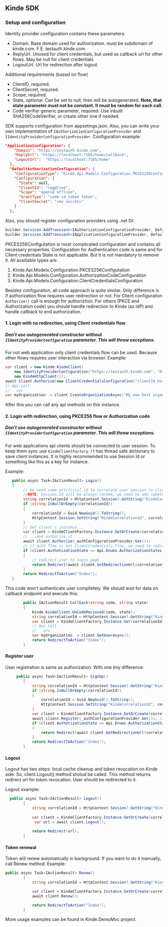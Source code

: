 ## Kinde SDK
### Setup and configuration
Identity provider configuration contains these parameters:
- Domain. Base domain used for authorization. must be subdomain of kinde.com. F.E. testauth.kinde.com
- ReplyUrl. Unused for client credentials, but used as callback url for other flows. May be null for client credentials
- LogoutUrl. Url for redirection after logout.

Additional requirements (based on flow)
- ClientID, required.
- ClientSecret, required.
- Scope, required.
- State, optional. Can be set to null, then will be autogenerated. <b> Note, that state parameter must not be constant. It must be random for each call.</b>
- Code verifier generic parameter, required. Use inbuilt SHA256CodeVerifier, or create other one if needed. 

SDK supports configuration from appsetings.json. Also, you can write your own implementation of ```IAuthorizationConfigurationProvider``` and ```IIdentityProviderConfigurationProvider```. 
Configuration example:
```json
"ApplicationConfiguration": {
    "Domain": "https://testauth.kinde.com",
    "ReplyUrl": "https://localhost:7165/home/callback",
    "LogoutUrl":  "https://localhost:7165/home"
  },
  "DefaultAuthorizationConfiguration": {
    "ConfigurationType": "Kinde.Api.Models.Configuration.PKCES256Configutation",
    "Configuration": {
      "State": null,
      "ClientId": "reg@live",
      "Scope": "openid offline",
      "GrantType": "code id_token token",
      "ClientSecret": "<my secret>"
    }
  },
```
Also, you should register configuration providers using .net DI:
```csharp
builder.Services.AddTransient<IAuthorizationConfigurationProvider, DefaultAuthorizationConfigurationProvider>();
builder.Services.AddTransient<IApplicationConfigurationProvider, DefaultApplicationConfigurationProvider>();
```
PKCES256Configutation is most complicated configuration and contains all necessary properties. Configuration for Authentication code is same and for Client credentials State is not applicable. But it is not mandatory to remove it.
All availiable types are:
1. Kinde.Api.Models.Configuration.PKCES256Configutation
2. Kinde.Api.Models.Configuration.AuthorizationCodeConfiguration
3. Kinde.Api.Models.Configuration.ClientCredentialsConfiguration

Besides configuration, all code approach is quite similar. Only difference is if authorization flow requires user redirection or not.
For Client configuration ```Authorize()``` call is enough for authoriztion.
For others (PKCE and Authorization code) you should handle redirection to Kinde (as IdP) and handle callback to end authorization.


#### 1. Login with no redirection, using Client credentials flow
##### Don't use  autogenerated constructor without <code>IIdentityProviderConfiguration</code> parameter. This will throw exceptions.

For not web application only client credentials flow can be used. Because other flows requires user interaction via browser. 
Example: <br>
```csharp
var client = new Kinde.KindeClient(
    new IdentityProviderConfiguration("https://testauth.kinde.com", "https://test.domain.com/callback", "https://test.domain.com/logout"), 
    new KindeHttpClient());
await client.Authorize(new ClientCredentialsConfiguration("clientId_here","openid offline any_other_scope", "client secret here"));
// Api call
//   vvv
var myOrganization  = client.CreateOrganizationAsync("My new best organization");
```

After this you can call any api methods on this instance.

#### 2. Login with redirection, using PKCE256 flow or Authorization code
##### Don't use  autogenerated constructor without <code>IIdentityProviderConfiguration</code> parameter. This will throw exceptions.

For web applications api clients should be connected to user session. To keep them sync use <code>KindeClientFactory</code>. I t has thread safe dictionary to save client instances. It is highly recommended to use Session Id or something like this as a key for instance.

Example:<br>
```csharp
   public async Task<IActionResult> Login()
   {
        // We need some artificial id to correlate user session to client instance
        //NOTE: Session.Id will be always random, we need to add something to session to make it persistent. 
        string correlationId = HttpContext.Session?.GetString("KindeCorrelationId");
        if (string.IsNullOrEmpty(correlationId))
        {
            correlationId = Guid.NewGuid().ToString();
            HttpContext.Session.SetString("KindeCorrelationId", correlationId);
        }
        // Get client's instance...
        var client = KindeClientFactory.Instance.GetOrCreate(correlationId, _appConfigurationProvider.Get());
        // ...and authorize it
        await client.Authorize(_authConfigurationProvider.Get());
        // if auth flow is not ClientCredentials flow, we need to redirect user to another page
        if (client.AuthotizationState == Api.Enums.AuthorizationStates.UserActionsNeeded)
        {
            // redirect user to login page
            return Redirect(await client.GetRedirectionUrl(correlationId));
        }
        return RedirectToAction("Index");
   }
```

This code won't authenticate user complletely. We should wait for data on callback endpoint and execute this: <br>
```csharp
        public IActionResult Callback(string code, string state)
        {
            Kinde.KindeClient.OnCodeRecieved(code, state);
            string correlationId = HttpContext.Session?.GetString("KindeCorrelationId");
            var client = KindeClientFactory.Instance.Get(correlationId); //already authorized instance
            // Api call
            //   vvv
            var myOrganization  = client.GetUserAsync();
            return RedirectToAction("Index");
        }

```
#### Register user
User registration is same as authorization. With one tiny difference:
```csharp
     public async Task<IActionResult> SignUp()
        {
            string correlationId = HttpContext.Session?.GetString("KindeCorrelationId");
            if (string.IsNullOrEmpty(correlationId))
            {
                correlationId = Guid.NewGuid().ToString();
                HttpContext.Session.SetString("KindeCorrelationId", correlationId);
            }
            var client = KindeClientFactory.Instance.GetOrCreate(correlationId, _appConfigurationProvider.Get());
            await client.Register(_authConfigurationProvider.Get()); //<--- Pass true to register user
            if (client.AuthotizationState == Api.Enums.AuthorizationStates.UserActionsNeeded)
            {
                return Redirect(await client.GetRedirectionUrl(correlationId));
            }
            return RedirectToAction("Index");
        }
```

#### Logout

Logout has two steps: local cache cleanup and token revocation on Kinde side. So, client.Logout() method sholud be called. This method returns redirect url for token revocation. User should be redirected to it.

Logout example:
```csharp
  public async Task<IActionResult> Logout()
        {
            string correlationId = HttpContext.Session?.GetString("KindeCorrelationId");
          
            var client = KindeClientFactory.Instance.GetOrCreate(correlationId, _appConfigurationProvider.Get());
             var url = await client.Logout();
            
            return Redirect(url);
        }
```
#### Token renewal
Token will renew automatically in background. If you want to do it manually, call Renew method.
Example:
```csharp
public async Task<IActionResult> Renew()
        {
            string correlationId = HttpContext.Session?.GetString("KindeCorrelationId");

            var client = KindeClientFactory.Instance.GetOrCreate(correlationId, _appConfigurationProvider.Get());
            await client.Renew();

            return RedirectToAction("Index");
        }
```


More usage examples can be found in Kinde.DemoMvc project.

